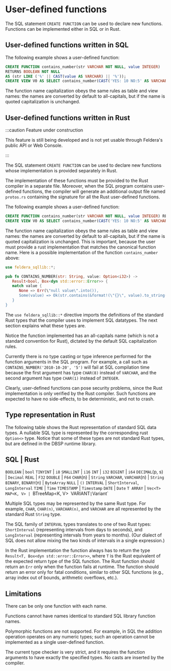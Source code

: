 # User-defined functions

The SQL statement `CREATE FUNCTION` can be used to declare new
functions.  Functions can be implemented either in SQL or in Rust.

## User-defined functions written in SQL

The following example shows a user-defined function:

```sql
CREATE FUNCTION contains_number(str VARCHAR NOT NULL, value INTEGER)
RETURNS BOOLEAN NOT NULL
AS (str LIKE ('%' || CAST(value AS VARCHAR) || '%'));
CREATE VIEW V0 AS SELECT contains_number(CAST('YES: 10 NO:5' AS VARCHAR), 5)
```

The function name capitalization obeys the same rules as table and
view names: the names are converted by default to all-capitals, but if
the name is quoted capitalization is unchanged.

## User-defined functions written in Rust

:::caution Feature under construction

This feature is still being developed and is not yet usable through
Feldera's public API or Web Console.

:::

The SQL statement `CREATE FUNCTION` can be used to declare new
functions whose implementation is provided separately in Rust.

The implementation of these functions must be provided to the Rust
compiler in a separate file.  Moreover, when the SQL program contains
user-defined functions, the compiler will generate an additional
output file named `protos.rs` containing the signature for all the
Rust user-defined functions.

The following example shows a user-defined function:

```sql
CREATE FUNCTION contains_number(str VARCHAR NOT NULL, value INTEGER) RETURNS BOOLEAN NOT NULL;
CREATE VIEW V0 AS SELECT contains_number(CAST('YES: 10 NO:5' AS VARCHAR), 5);
```

The function name capitalization obeys the same rules as table and
view names: the names are converted by default to all-capitals, but if
the name is quoted capitalization is unchanged.  This is important,
because the user must provide a rust implementation that matches the
canonical function name.  Here is a possible implementation of the
function `contains_number` above:

```rs
use feldera_sqllib::*;

pub fn CONTAINS_NUMBER(str: String, value: Option<i32>) ->
   Result<bool, Box<dyn std::error::Error>> {
   match value {
      None => Err(\"null value\".into()),
      Some(value) => Ok(str.contains(&format!(\"{}\", value).to_string())),
   }
}
```

The `use feldera_sqllib::*` directive imports the definitions of the
standard Rust types that the compiler uses to implement SQL datatypes.
The next section explains what these types are.

Notice the function implemented has an all-capitals name (which is not
a standard convention for Rust), dictated by the default SQL
capitalization rules.

Currently there is no type casting or type inference performed for the
function arguments in the SQL program.  For example, a call such as
`CONTAINS_NUMBER('2010-10-20', '5')` will fail at SQL compilation time
because the first argument has type `CHAR(8)` instead of `VARCHAR`,
and the second argument has type `CHAR(1)` instead of `INTEGER`.

Clearly, user-defined functions can pose security problems, since the
Rust implementation is only verified by the Rust compiler.  Such
functions are expected to have no side-effects, to be deterministic,
and not to crash.

## Type representation in Rust

The following table shows the Rust representation of standard SQL data
types.  A nullable SQL type is represented by the corresponding rust
`Option<>` type.  Notice that some of these types are not standard
Rust types, but are defined in the DBSP runtime library.

SQL | Rust
-----------
`BOOLEAN` | `bool`
`TINYINT` | `i8`
`SMALLINT` | `i16`
`INT`  | `i32`
`BIGINT` | `i64`
`DECIMAL`(p, s) | `Decimal`
`REAL` | `F32`
`DOUBLE` | `F64`
`CHAR`(n) | `String`
`VARCHAR`, `VARCHAR`(n) | `String`
`BINARY`, `BINARY`(n) | `ByteArray`
`NULL` | `()`
`INTERVAL` | `ShortInterval`, `LongInterval`
`TIME` | `Time`
`TIMESTAMP` | `Timestamp`
`DATE` | `Date`
`T ARRAY` | `Vec<T>`
`MAP<K, V> | `BTreeMap<K, V>`
`VARIANT` | `Variant`

Multiple SQL types may be represented by the same Rust type.  For
example, `CHAR`, `CHAR(n)`, `VARCHAR(n)`, and `VARCHAR` are all
represented by the standard Rust `String` type.

The SQL family of `INTERVAL` types translates to one of two Rust
types: `ShortInterval` (representing intervals from days to seconds),
and `LongInterval` (representing intervals from years to months).
(Our dialect of SQL does not allow mixing the two kinds of intervals
in a single expression.)

In the Rust implementation the function always has to return the type
`Result<T, Box<dyn std::error::Error>>`, where `T` is the Rust
equivalent of the expected return type of the SQL function.  The Rust
function should return an `Err` only when the function fails at
runtime.  The function should return an error only for fatal
conditions, similar to other SQL functions (e.g., array index out of
bounds, arithmetic overflows, etc.).

## Limitations

There can be only one function with each name.

Functions cannot have names identical to standard SQL library function
names.

Polymorphic functions are not supported.  For example, in SQL the
addition operation operates on any numeric types; such an operation
cannot be implemented as a single user-defined function.

The current type checker is very strict, and it requires the function
arguments to have exactly the specified types.  No casts are inserted
by the compiler.

